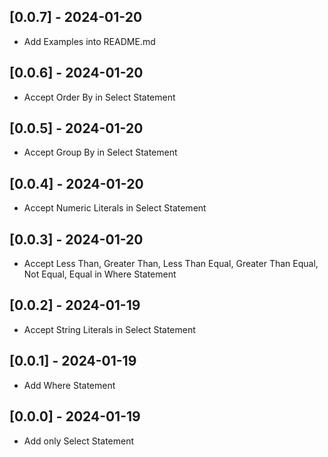 ## [0.0.7] - 2024-01-20

- Add Examples into README.md

## [0.0.6] - 2024-01-20

- Accept Order By in Select Statement

## [0.0.5] - 2024-01-20

- Accept Group By in Select Statement

## [0.0.4] - 2024-01-20

- Accept Numeric Literals in Select Statement

## [0.0.3] - 2024-01-20

- Accept Less Than, Greater Than, Less Than Equal, Greater Than Equal, Not Equal, Equal in Where Statement

## [0.0.2] - 2024-01-19

- Accept String Literals in Select Statement

## [0.0.1] - 2024-01-19

- Add Where Statement

## [0.0.0] - 2024-01-19

- Add only Select Statement
